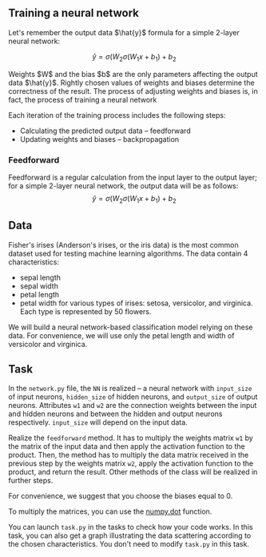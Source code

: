 <h2>Training a neural network</h2>

<p>Let's remember the output data $\hat{y}$ formula for a simple 2-layer neural network:</p>

$$\hat{y} = \sigma(W_2 \sigma(W_1x + b_1) + b_2$$

<p>Weights $W$ and the bias $b$ are the only parameters affecting the output data $\hat{y}$. Rightly chosen values
of weights and biases determine the correctness of the result. The process of adjusting weights and biases is, in fact, the process of training a neural network</p>

<p>Each iteration of the training process includes the following steps:</p>

<ul>
<li>Calculating the predicted output data – feedforward</li>
<li>Updating weights and biases – backpropagation</li>
</ul>

<h3>Feedforward</h3>

Feedforward is a regular calculation from the input layer to the output layer; for a simple 2-layer neural network, the output data will be as follows:
$$\hat{y} = \sigma(W_2 \sigma(W_1x + b_1) + b_2$$

<h2>Data</h2>
Fisher's irises (Anderson's irises, or the iris data) is the most common dataset used for testing machine learning algorithms. The data contain 4 characteristics:

<ul>
<li>sepal length</li>
<li>sepal width</li>
<li>petal length</li>
<li>petal width for various types of irises: setosa, versicolor, and virginica. Each type is represented by 50 flowers.</li>
</ul>

<p>We will build a neural network-based classification model relying on these data. For convenience, we will use only the petal length and width
of versicolor and virginica.</p>

<h2>Task</h2>

<p>In the <code>network.py</code> file, the <code>NN</code> is realized – a neural network with <code>input_size</code> of input neurons, <code>hidden_size</code> of hidden neurons, and 
<code>output_size</code> of output neurons. Attributes <code>w1</code> and <code>w2</code> are the connection weights between the input and hidden neurons and between the hidden and output neurons
respectively. <code>input_size</code> will depend on the input data.</p>

<p>Realize the <code>feedforward</code> method. It has to multiply the weights matrix <code>w1</code> by the matrix of the input data and then apply the activation function to the product. 
Then, the method has to multiply the data matrix received in the previous step by the weights matrix  <code>w2</code>,
apply the activation function to the product, and return the result. Other methods of the class will be realized in further steps.</p>

<p>For convenience, we suggest that you choose the biases equal to 0.</p>

<div class="hint">
To multiply the matrices, you can use the <a href=”https://numpy.org/doc/stable/reference/generated/numpy.dot.html”>numpy.dot</a> function.</div>

You can launch `task.py` in the tasks to check how your code works. In this task, you can also get a graph
illustrating the data scattering according to the chosen characteristics. You don't need to modify `task.py` in this task.

